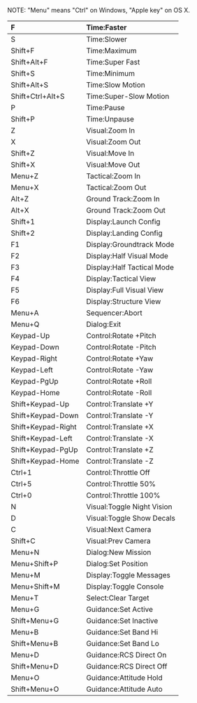 NOTE: "Menu" means "Ctrl" on Windows, "Apple key" on OS X.

| F  | Time:Faster |
|:---|:------------|
| S  | Time:Slower |
| Shift+F  | Time:Maximum |
| Shift+Alt+F  | Time:Super Fast |
| Shift+S  | Time:Minimum |
| Shift+Alt+S  | Time:Slow Motion |
| Shift+Ctrl+Alt+S  | Time:Super-Slow Motion |
| P  | Time:Pause  |
| Shift+P  | Time:Unpause |
| Z  | Visual:Zoom In |
| X  | Visual:Zoom Out |
| Shift+Z  | Visual:Move In |
| Shift+X  | Visual:Move Out |
| Menu+Z  | Tactical:Zoom In |
| Menu+X  | Tactical:Zoom Out |
| Alt+Z  | Ground Track:Zoom In |
| Alt+X  | Ground Track:Zoom Out |
| Shift+1  | Display:Launch Config |
| Shift+2  | Display:Landing Config |
| F1  | Display:Groundtrack Mode |
| F2  | Display:Half Visual Mode |
| F3  | Display:Half Tactical Mode |
| F4  | Display:Tactical View |
| F5  | Display:Full Visual View |
| F6  | Display:Structure View |
| Menu+A  | Sequencer:Abort |
| Menu+Q  | Dialog:Exit |
| Keypad-Up  | Control:Rotate +Pitch |
| Keypad-Down  | Control:Rotate -Pitch |
| Keypad-Right  | Control:Rotate +Yaw |
| Keypad-Left  | Control:Rotate -Yaw |
| Keypad-PgUp  | Control:Rotate +Roll |
| Keypad-Home  | Control:Rotate -Roll |
| Shift+Keypad-Up  | Control:Translate +Y |
| Shift+Keypad-Down  | Control:Translate -Y |
| Shift+Keypad-Right  | Control:Translate +X |
| Shift+Keypad-Left  | Control:Translate -X |
| Shift+Keypad-PgUp  | Control:Translate +Z |
| Shift+Keypad-Home  | Control:Translate -Z |
| Ctrl+1  | Control:Throttle Off |
| Ctrl+5  | Control:Throttle 50% |
| Ctrl+0  | Control:Throttle 100% |
| N  | Visual:Toggle Night Vision |
| D  | Visual:Toggle Show Decals |
| C  | Visual:Next Camera |
| Shift+C  | Visual:Prev Camera |
| Menu+N  | Dialog:New Mission |
| Menu+Shift+P  | Dialog:Set Position |
| Menu+M  | Display:Toggle Messages |
| Menu+Shift+M  | Display:Toggle Console |
| Menu+T  | Select:Clear Target |
| Menu+G  | Guidance:Set Active |
| Shift+Menu+G  | Guidance:Set Inactive |
| Menu+B  | Guidance:Set Band Hi |
| Shift+Menu+B  | Guidance:Set Band Lo |
| Menu+D  | Guidance:RCS Direct On |
| Shift+Menu+D  | Guidance:RCS Direct Off |
| Menu+O  | Guidance:Attitude Hold |
| Shift+Menu+O  | Guidance:Attitude Auto |